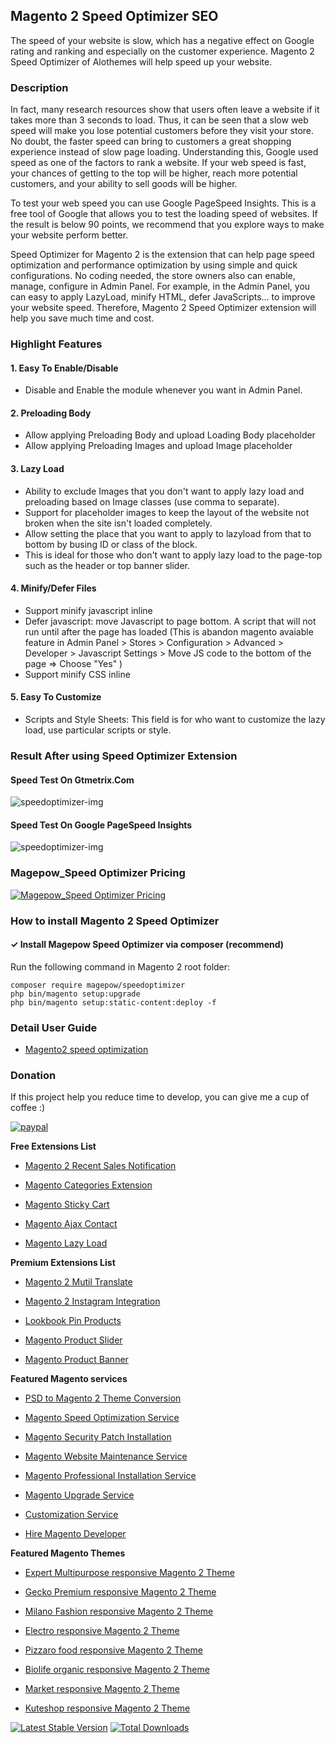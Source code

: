 ## Magento 2 Speed Optimizer SEO

The speed of your website is slow, which has a negative effect on Google rating and ranking and especially on the customer experience. Magento 2 Speed Optimizer of Alothemes will help speed up your website.

### Description
In fact, many research resources show that users often leave a website if it takes more than 3 seconds to load. Thus, it can be seen that a slow web speed will make you lose potential customers before they visit your store. No doubt, the faster speed can bring to customers a great shopping experience instead of slow page loading. Understanding this, Google used speed as one of the factors to rank a website. If your web speed is fast, your chances of getting to the top will be higher, reach more potential customers, and your ability to sell goods will be higher. 

To test your web speed you can use Google PageSpeed Insights. This is a free tool of Google that allows you to test the loading speed of websites. If the result is below 90 points, we recommend that you explore ways to make your website perform better. 

Speed Optimizer for Magento 2 is the extension that can help page speed optimization and performance optimization by using simple and quick configurations. No coding needed, the store owners also can enable, manage, configure in Admin Panel. For example, in the Admin Panel, you can easy to apply LazyLoad, minify HTML, defer JavaScripts... to improve your website speed. Therefore, Magento 2 Speed Optimizer extension will help you save much time and cost.

### Highlight Features
#### 1. Easy To Enable/Disable 
- Disable and Enable the module whenever you want in Admin Panel.
 
#### 2. Preloading Body
- Allow applying Preloading Body and upload Loading Body placeholder
- Allow applying Preloading Images and upload Image placeholder
 
#### 3. Lazy Load
- Ability to exclude Images that you don't want to apply lazy load and preloading based on Image classes (use comma to separate).
- Support for placeholder images to keep the layout of the website not broken when the site isn't loaded completely.
- Allow setting the place that you want to apply to lazyload from that to bottom by busing ID or class of the block.
- This is ideal for those who don't want to apply lazy load to the page-top such as the header or top banner slider.
 
#### 4. Minify/Defer Files
- Support minify javascript inline
- Defer javascript: move Javascript to page bottom. A script that will not run until after the page has loaded (This is abandon magento avaiable feature in Admin Panel > Stores > Configuration > Advanced > Developer > Javascript Settings > Move JS code to the bottom of the page => Choose "Yes" )
- Support minify CSS inline
 
#### 5. Easy To Customize
- Scripts and Style Sheets: This field is for who want to customize the lazy load, use particular scripts or style.


### Result After using Speed Optimizer Extension

#### Speed Test On Gtmetrix.Com

 ![speedoptimizer-img](https://github.com/magepow/magento2-SpeedOptimizer/blob/master/media/speed_gtmetrix.png)

#### Speed Test On Google PageSpeed Insights

 ![speedoptimizer-img](https://github.com/magepow/magento2-SpeedOptimizer/blob/master/media/speed_google.jpg)
 
### Magepow_Speed Optimizer Pricing
 [![ Magepow_Speed Optimizer Pricing](https://github.com/magepow/magento2-speedoptimizer/blob/master/media/Magento_Speed_Optimization_Pro.png)](https://alothemes.com/default/magento-speed-optimization-service.html)
### How to install Magento 2 Speed Optimizer
#### ✓ Install Magepow Speed Optimizer via composer (recommend)
Run the following command in Magento 2 root folder:

```
composer require magepow/speedoptimizer
php bin/magento setup:upgrade
php bin/magento setup:static-content:deploy -f
```


### Detail User Guide
* [Magento2 speed optimization](https://docs.alothemes.com/m2/extension/speedoptimizer/)


### Donation

If this project help you reduce time to develop, you can give me a cup of coffee :) 

[![paypal](https://www.paypalobjects.com/en_US/i/btn/btn_donateCC_LG.gif)](https://www.paypal.com/paypalme/alopay)


**Free Extensions List**

* [Magento 2 Recent Sales Notification](https://magepow.com/magento-2-recent-sales-notification.html)

* [Magento Categories Extension](https://magepow.com/magento-categories-extension.html)

* [Magento Sticky Cart](https://magepow.com/magento-sticky-cart.html)

* [Magento Ajax Contact](https://magepow.com/magento-ajax-contact-form.html)

* [Magento Lazy Load](https://magepow.com/magento-lazy-load.html)

**Premium Extensions List**

* [Magento 2 Mutil Translate](https://magepow.com/magento-multi-translate.html)

* [Magento 2 Instagram Integration](https://magepow.com/magento-2-instagram.html)

* [Lookbook Pin Products](https://magepow.com/lookbook-pin-products.html)

* [Magento Product Slider](https://magepow.com/magento-product-slider.html)

* [Magento Product Banner](https://magepow.com/magento-banner-slider.html)

**Featured Magento services**

* [PSD to Magento 2 Theme Conversion](https://magepow.com/psd-to-magento-theme-conversion.html)

* [Magento Speed Optimization Service](https://magepow.com/magento-speed-optimization-service.html)

* [Magento Security Patch Installation](https://magepow.com/magento-security-patch-installation.html)

* [Magento Website Maintenance Service](https://magepow.com/website-maintenance-service.html)

* [Magento Professional Installation Service](https://magepow.com/professional-installation-service.html)

* [Magento Upgrade Service](https://magepow.com/magento-upgrade-service.html)

* [Customization Service](https://magepow.com/customization-service.html)

* [Hire Magento Developer](https://magepow.com/hire-magento-developer.html)

**Featured Magento Themes**

* [Expert Multipurpose responsive Magento 2 Theme](https://1.envato.market/c/1314680/275988/4415?u=https://themeforest.net/item/expert-premium-responsive-magento-2-and-1-support-rtl-magento-2-/21667789)

* [Gecko Premium responsive Magento 2 Theme](https://1.envato.market/c/1314680/275988/4415?u=https://themeforest.net/item/gecko-responsive-magento-2-theme-rtl-supported/24677410)

* [Milano Fashion responsive Magento 2 Theme](https://1.envato.market/c/1314680/275988/4415?u=https://themeforest.net/item/milano-fashion-responsive-magento-1-2-theme/12141971)

* [Electro responsive Magento 2 Theme](https://1.envato.market/c/1314680/275988/4415?u=https://themeforest.net/item/electro-responsive-magento-1-2-theme/17042067)

* [Pizzaro food responsive Magento 2 Theme](https://1.envato.market/c/1314680/275988/4415?u=https://themeforest.net/item/pizzaro-food-responsive-magento-1-2-theme/19438157)

* [Biolife organic responsive Magento 2 Theme](https://1.envato.market/c/1314680/275988/4415?u=https://themeforest.net/item/biolife-organic-food-magento-2-theme-rtl-supported/25712510)

* [Market responsive Magento 2 Theme](https://1.envato.market/c/1314680/275988/4415?u=https://themeforest.net/item/market-responsive-magento-2-theme/22997928)

* [Kuteshop responsive Magento 2 Theme](https://1.envato.market/c/1314680/275988/4415?u=https://themeforest.net/item/kuteshop-multipurpose-responsive-magento-1-2-theme/12985435)

[![Latest Stable Version](https://poser.pugx.org/magepow/speedoptimizer/v/stable)](https://packagist.org/packages/magepow/speedoptimizer)
[![Total Downloads](https://poser.pugx.org/magepow/speedoptimizer/downloads)](https://packagist.org/packages/magepow/speedoptimizer)


